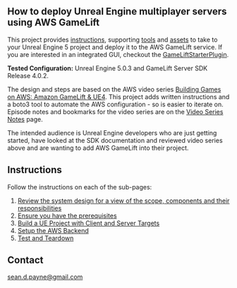 ## How to deploy Unreal Engine multiplayer servers using AWS GameLift

This project provides [instructions](#instructions), supporting [tools](tools) and [assets](assets) to take to your Unreal Engine 5 project and deploy it to the AWS GameLift service.  If you are interested in an integrated GUI, checkout the [GameLiftStarterPlugin](https://github.com/spayne/GameLiftStarterPlugin).

**Tested Configuration:** Unreal Engine 5.0.3 and GameLift Server SDK Release 4.0.2.

The design and steps are based on the AWS video series [Building Games on AWS: Amazon GameLift & UE4](https://www.youtube.com/playlist?list=PLuGWzrvNze7LEn4db8h3Jl325-asqqgP2). This project adds written instructions and a boto3 tool to automate the AWS configuration - so is easier to iterate on.  Episode notes and bookmarks for the video series are on the [Video Series Notes](doc/video_series_notes.md) page.

The intended audience is Unreal Engine developers who are just getting started, have looked at the SDK documentation and reviewed video series above and are wanting to add AWS GameLift into their project.

## Instructions

Follow the instructions on each of the sub-pages:
1. [Review the system design for a view of the scope, components and their responsibilities](doc/system_design.md)
2. [Ensure you have the prerequisites](doc/prerequisites.md)
3. [Build a UE Project with Client and Server Targets](doc/ue_project_setup.md)
4. [Setup the AWS Backend](doc/aws_backend_setup.md)
5. [Test and Teardown](doc/test_and_teardown.md)


## Contact
sean.d.payne@gmail.com

[^ue_server_req]: https://docs.unrealengine.com/5.0/en-US/setting-up-dedicated-servers-in-unreal-engine/#1.requiredsetup
[^ue_setup_dedicated_server]: [Unreal Engine 5.0 Documentation: Setting Up Dedicated Servers](https://docs.unrealengine.com/5.0/en-US/setting-up-dedicated-servers-in-unreal-engine/)
[^aws_gamelift_episode_1]: [Amazon GameLift-UE4 Episode 1: Intro and Architecture Review](https://youtu.be/3_iBuko39JA)
[^aws_gamelift_episode_2]: [Amazon GameLift-UE4 Episode 2: UE4 Dedicated Server](https://youtu.be/cUcTJjqSCos)
[^aws_gamelift_episode_3]: [Amazon GameLift-UE4 Episode 3: Integrate GameLiftServer SDK with UE4](https://youtu.be/Sl_i6YIgQqg)
[^aws_gamelift_episode_4]: [Amazon GameLift-UE4 Episode 4: Testing and Uploading Server Build to GameLift](https://youtu.be/Q6kOpObWsUI)
[^aws_gamelift_episode_5]: [Amazon GameLift-UE4 Episode 5: StartGameLiftSession](https://youtu.be/\_EynplPECNk)
[^aws_gamelift_episode_6]: [Amazon GameLift-UE4 Episode 6: Amazon Cognito and API Gateway](https://youtu.be/EfIuC5-wdeo)
[^aws_gamelift_episode_7]: [Amazon GameLift-UE4 Episode 7: API Requests from the Game Client](https://youtu.be/lhABExDSpHE)
[^aws_gamelift_episode_8]: [Amazon GameLift-UE4 Episode 8: Next Steps](https://youtu.be/lwYFZFYvSgE)


